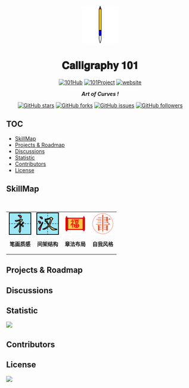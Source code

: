 <div align="center">
<img align="" src="assets/毛笔.svg" alt="Calligraphy"  width='100' height='100' >
<h1 align="center">𝐂𝐚𝐥𝐥𝐢𝐠𝐫𝐚𝐩𝐡𝐲 𝟏𝟎𝟏
</h1>
<a href=""><img src="https://img.shields.io/badge/Organization-101Hub-blue?style=flat-square&logo=github" alt="101Hub"/></a>
<a href=""><img src="https://img.shields.io/badge/Project-101-blue?style=flat-square&logo=github" alt="101Project"/></a>
<a href=""><img src="https://img.shields.io/static/v1?label=&labelColor=505050&message=website&color=2b9348&style=flat-square&logo=google-chrome&logoColor=" alt="website"/></a>
<p><i><b>Art of Curves !</b></i></p>

[![GitHub stars](https://img.shields.io/github/stars/thu-zhanghl/Calligraphy101.svg?style=social&label=Star&maxAge=2592000)](https://GitHub.com/thu-zhanghl/Calligraphy101/stargazers/)
[![GitHub forks](https://img.shields.io/github/forks/thu-zhanghl/Calligraphy101.svg?style=social&label=Fork&maxAge=2592000)](https://GitHub.com/thu-zhanghl/Calligraphy101/network/)
[![GitHub issues](https://img.shields.io/github/issues/thu-zhanghl/Calligraphy101?style=social&logo=github)](https://github.com/thu-zhanghl/Calligraphy101/issues)
[![GitHub followers](https://img.shields.io/github/followers/thu-zhanghl.svg?style=social&label=Follow&maxAge=2592000)](https://github.com/thu-zhanghl?tab=followers)

</div>

## TOC
- [SkillMap](#skillmap)
- [Projects & Roadmap](#projects--roadmap)
- [Discussions](#discussions)
- [Statistic](#statistic)
- [Contributors](#contributors)
- [License](#license)

## SkillMap

<br>
<div align='center'>
<table border="0" align='center'>
<tr>

<td><a href=''><img src='assets/偏旁部首.svg' align='center' alt='Learning' width='60' height='60' /></a><p align='center'><b>笔画质感</b></p></td>
<td><a href=''><img src='assets/汉字结构.svg' align='center' alt='Templates'  width='60' height='60' /></a><p align='center'><b>间架结构</b></p></td>
<td><a href=''><img src='assets/卷轴.svg' align='center' alt='Practice' width='60' height='60' /></a><p align='center'><b>章法布局</b></p></td>
<td><a href=''><img src='assets/书法.svg' align='center' alt='Practice' width='60' height='60' /></a><p align='center'><b>自我风格</b></p></td>
</table>
</div>

## Projects & Roadmap
## Discussions 
## Statistic
![](https://profile-counter.glitch.me/thu-zhanghl-Calligraphy101/count.svg)
## Contributors
## License

[![](https://licensebuttons.net/l/by-nc-nd/3.0/88x31.png)](https://creativecommons.org/licenses/by-nc-nd/4.0/legalcode)

